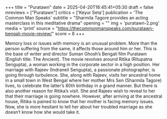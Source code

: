 +++
title = "Puratawn"
date = 2025-04-20T16:45:41+05:30
draft = false
mreviews = ["Puratawn"]
critics = ['Keyur Seta']
publication = 'The Common Man Speaks'
subtitle = "Sharmila Tagore provides an acting masterclass in this meditative drama"
opening = ""
img = 'puratawn-2.png'
media = 'print'
source = "https://thecommonmanspeaks.com/puratawn-bengali-movie-review/"
score = 8
+++

Memory loss or issues with memory is an unusual problem. More than the person suffering from the same, it affects those around him or her. This is the base of writer and director Suman Ghosh’s Bengali film Puratawn (English title: The Ancient). The movie revolves around Ritika (Ritupatna Sengupta), a woman working in the corporate sector in a high position. Her marriage with Rajeev (Indraneil Sengupta), a passionate photographer, is going through turbulence. She, along with Rajeev, visits her ancestral home in a small town in West Bengal where her mother Mrs Sen (Sharmila Tagore) lives, to celebrate the latter’s 80th birthday in a grand manner. But there is also another reason for Ritika’s visit. She and Rajeev wish to reveal to her that their marriage is going nowhere. However, after arriving at the ancestral house, Ritika is pained to know that her mother is facing memory issues. Now, she is more hesitant to tell her about her troubled marriage as she doesn’t know how she would take it.
